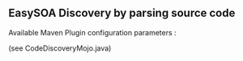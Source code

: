 ## EasySOA Discovery by parsing source code

Available Maven Plugin configuration parameters :

(see CodeDiscoveryMojo.java)
